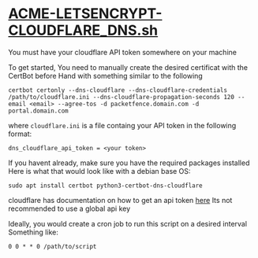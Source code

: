 # [ACME-LETSENCRYPT-CLOUDFLARE_DNS.sh](ACME-LETSENCRYPT-CLOUDFLARE_DNS.sh)
You must have your cloudflare API token somewhere on your machine

To get started, You need to manually create the desired certificat with the CertBot before Hand with something similar to the following
```
certbot certonly --dns-cloudflare --dns-cloudflare-credentials /path/to/cloudflare.ini --dns-cloudflare-propagation-seconds 120 --email <email> --agree-tos -d packetfence.domain.com -d portal.domain.com
```
where `cloudflare.ini` is a file containg your API token in the following format:
```
dns_cloudflare_api_token = <your token>
```
If you havent already, make sure you have the required packages installed
Here is what that would look like with a debian base OS:
```
sudo apt install certbot python3-certbot-dns-cloudflare
```

cloudflare has documentation on how to get an api token [here](https://developers.cloudflare.com/fundamentals/api/get-started/create-token/)
Its not recommended to use a global api key

Ideally, you would create a cron job to run this script on a desired interval
Something like:
```
0 0 * * 0 /path/to/script
```
